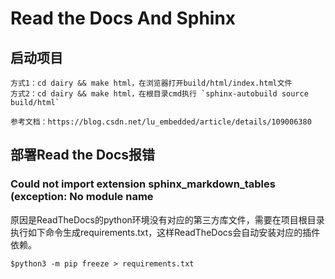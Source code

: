 # Read the Docs And Sphinx

## 启动项目
```
方式1：cd dairy && make html，在浏览器打开build/html/index.html文件
方式2：cd dairy && make html，在根目录cmd执行 `sphinx-autobuild source build/html`
```
`参考文档：https://blog.csdn.net/lu_embedded/article/details/109006380`

## 部署Read the Docs报错
### Could not import extension sphinx_markdown_tables (exception: No module name
原因是ReadTheDocs的python环境没有对应的第三方库文件，需要在项目根目录执行如下命令生成requirements.txt，这样ReadTheDocs会自动安装对应的插件依赖。
```
$python3 -m pip freeze > requirements.txt
```